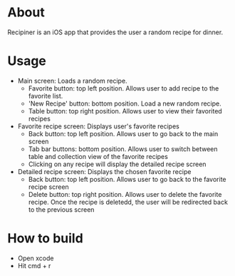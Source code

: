 # About
Recipiner is an iOS app that provides the user a random recipe for dinner.

# Usage
- Main screen: Loads a random recipe.
  - Favorite button: top left position.  Allows user to add recipe to the favorite list.
  - 'New Recipe' button: bottom position.  Load a new random recipe.
  - Table button: top right position.  Allows user to view their favorited recipes
- Favorite recipe screen: Displays user's favorite recipes
  - Back button: top left position.  Allows user to go back to the main screen
  - Tab bar buttons: bottom position.  Allows user to switch between table and collection view of the favorite recipes
  - Clicking on any recipe will display the detailed recipe screen
- Detailed recipe screen: Displays the chosen favorite recipe
  - Back button: top left position.  Allows user to go back to the favorite recipe screen
  - Delete button: top right position.  Allows user to delete the favorite recipe.  Once the recipe is deletedd, the user will be redirected back to the previous screen
# How to build
- Open xcode
- Hit cmd + r

